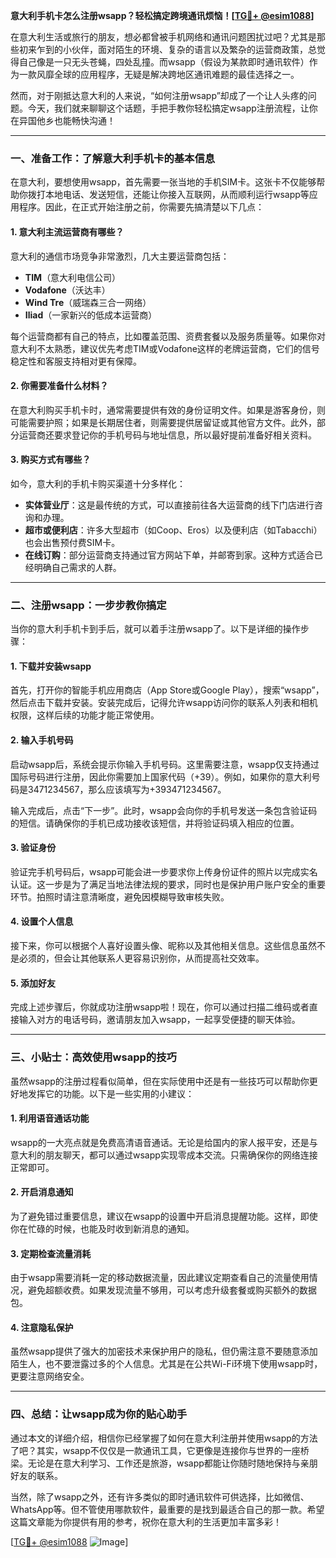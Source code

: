 **意大利手机卡怎么注册wsapp？轻松搞定跨境通讯烦恼！[[TG💪+ @esim1088](https://t.me/s/esim1088)]**

在意大利生活或旅行的朋友，想必都曾被手机网络和通讯问题困扰过吧？尤其是那些初来乍到的小伙伴，面对陌生的环境、复杂的语言以及繁杂的运营商政策，总觉得自己像是一只无头苍蝇，四处乱撞。而wsapp（假设为某款即时通讯软件）作为一款风靡全球的应用程序，无疑是解决跨地区通讯难题的最佳选择之一。

然而，对于刚抵达意大利的人来说，“如何注册wsapp”却成了一个让人头疼的问题。今天，我们就来聊聊这个话题，手把手教你轻松搞定wsapp注册流程，让你在异国他乡也能畅快沟通！

---

### **一、准备工作：了解意大利手机卡的基本信息**

在意大利，要想使用wsapp，首先需要一张当地的手机SIM卡。这张卡不仅能够帮助你拨打本地电话、发送短信，还能让你接入互联网，从而顺利运行wsapp等应用程序。因此，在正式开始注册之前，你需要先搞清楚以下几点：

#### **1. 意大利主流运营商有哪些？**
意大利的通信市场竞争非常激烈，几大主要运营商包括：
- **TIM**（意大利电信公司）
- **Vodafone**（沃达丰）
- **Wind Tre**（威瑞森三合一网络）
- **Iliad**（一家新兴的低成本运营商）

每个运营商都有自己的特点，比如覆盖范围、资费套餐以及服务质量等。如果你对意大利不太熟悉，建议优先考虑TIM或Vodafone这样的老牌运营商，它们的信号稳定性和客服支持相对更有保障。

#### **2. 你需要准备什么材料？**
在意大利购买手机卡时，通常需要提供有效的身份证明文件。如果是游客身份，则可能需要护照；如果是长期居住者，则需要提供居留证或其他官方文件。此外，部分运营商还要求登记你的手机号码与地址信息，所以最好提前准备好相关资料。

#### **3. 购买方式有哪些？**
如今，意大利的手机卡购买渠道十分多样化：
- **实体营业厅**：这是最传统的方式，可以直接前往各大运营商的线下门店进行咨询和办理。
- **超市或便利店**：许多大型超市（如Coop、Eros）以及便利店（如Tabacchi）也会出售预付费SIM卡。
- **在线订购**：部分运营商支持通过官方网站下单，并邮寄到家。这种方式适合已经明确自己需求的人群。

---

### **二、注册wsapp：一步步教你搞定**

当你的意大利手机卡到手后，就可以着手注册wsapp了。以下是详细的操作步骤：

#### **1. 下载并安装wsapp**
首先，打开你的智能手机应用商店（App Store或Google Play），搜索“wsapp”，然后点击下载并安装。安装完成后，记得允许wsapp访问你的联系人列表和相机权限，这样后续的功能才能正常使用。

#### **2. 输入手机号码**
启动wsapp后，系统会提示你输入手机号码。这里需要注意，wsapp仅支持通过国际号码进行注册，因此你需要加上国家代码（+39）。例如，如果你的意大利号码是3471234567，那么应该填写为+393471234567。

输入完成后，点击“下一步”。此时，wsapp会向你的手机号发送一条包含验证码的短信。请确保你的手机已成功接收该短信，并将验证码填入相应的位置。

#### **3. 验证身份**
验证完手机号码后，wsapp可能会进一步要求你上传身份证件的照片以完成实名认证。这一步是为了满足当地法律法规的要求，同时也是保护用户账户安全的重要环节。拍照时请注意清晰度，避免因模糊导致审核失败。

#### **4. 设置个人信息**
接下来，你可以根据个人喜好设置头像、昵称以及其他相关信息。这些信息虽然不是必须的，但会让其他联系人更容易识别你，从而提高社交效率。

#### **5. 添加好友**
完成上述步骤后，你就成功注册wsapp啦！现在，你可以通过扫描二维码或者直接输入对方的电话号码，邀请朋友加入wsapp，一起享受便捷的聊天体验。

---

### **三、小贴士：高效使用wsapp的技巧**

虽然wsapp的注册过程看似简单，但在实际使用中还是有一些技巧可以帮助你更好地发挥它的功能。以下是一些实用的小建议：

#### **1. 利用语音通话功能**
wsapp的一大亮点就是免费高清语音通话。无论是给国内的家人报平安，还是与意大利的朋友聊天，都可以通过wsapp实现零成本交流。只需确保你的网络连接正常即可。

#### **2. 开启消息通知**
为了避免错过重要信息，建议在wsapp的设置中开启消息提醒功能。这样，即使你在忙碌的时候，也能及时收到新消息的通知。

#### **3. 定期检查流量消耗**
由于wsapp需要消耗一定的移动数据流量，因此建议定期查看自己的流量使用情况，避免超额收费。如果发现流量不够用，可以考虑升级套餐或购买额外的数据包。

#### **4. 注意隐私保护**
虽然wsapp提供了强大的加密技术来保护用户的隐私，但仍需注意不要随意添加陌生人，也不要泄露过多的个人信息。尤其是在公共Wi-Fi环境下使用wsapp时，更要注意网络安全。

---

### **四、总结：让wsapp成为你的贴心助手**

通过本文的详细介绍，相信你已经掌握了如何在意大利注册并使用wsapp的方法了吧？其实，wsapp不仅仅是一款通讯工具，它更像是连接你与世界的一座桥梁。无论是在意大利学习、工作还是旅游，wsapp都能让你随时随地保持与亲朋好友的联系。

当然，除了wsapp之外，还有许多类似的即时通讯软件可供选择，比如微信、WhatsApp等。但不管使用哪款软件，最重要的是找到最适合自己的那一款。希望这篇文章能为你提供有用的参考，祝你在意大利的生活更加丰富多彩！

[[TG💪+ @esim1088](https://t.me/s/esim1088) ![Image](https://i.postimg.cc/4NQfJmqS/Snipaste-2025-05-13-00-14-12.png)]